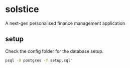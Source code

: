 # solstice
A next-gen personalised finance management application 


## setup
Check the config folder for the database setup.
```bash 
psql -U postgres -f setup.sql"
```
